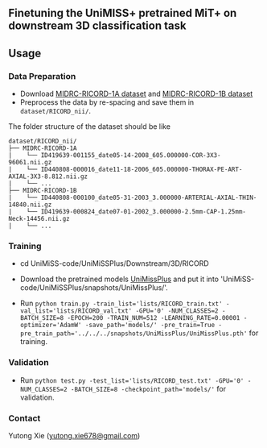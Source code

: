 ## Finetuning the UniMISS+ pretrained MiT+ on downstream 3D classification task

## Usage

### Data Preparation

* Download [MIDRC-RICORD-1A dataset](https://wiki.cancerimagingarchive.net/pages/viewpage.action?pageId=80969742#80969742171ba531fc374829b21d3647e95f532c) and [MIDRC-RICORD-1B dataset](https://wiki.cancerimagingarchive.net/pages/viewpage.action?pageId=80969771)
* Preprocess the data by re-spacing and save them in `dataset/RICORD_nii/`.

The folder structure of the dataset should be like

    dataset/RICORD_nii/
    ├── MIDRC-RICORD-1A
    |    └── ID419639-001155_date05-14-2008_605.000000-COR-3X3-96061.nii.gz
    |    └── ID440808-000016_date11-18-2006_605.000000-THORAX-PE-ART-AXIAL-3X3-8.812.nii.gz
    |    └── ...
    ├── MIDRC-RICORD-1B
    |    └── ID440808-000100_date05-31-2003_3.000000-ARTERIAL-AXIAL-THIN-14840.nii.gz
    |    └── ID419639-000824_date07-01-2002_3.000000-2.5mm-CAP-1.25mm-Neck-14456.nii.gz
    |    └── ...

### Training 
* cd UniMiSS-code/UniMiSSPlus/Downstream/3D/RICORD

* Download the pretrained models [UniMissPlus](https://drive.google.com/file/d/1WwnmpFX_7Q0Ec7CdxRJPniLtFKg5HwU0/view?usp=sharing) and put it into 'UniMiSS-code/UniMiSSPlus/snapshots/UniMissPlus/'.

* Run `python train.py -train_list='lists/RICORD_train.txt' -val_list='lists/RICORD_val.txt' -GPU='0' -NUM_CLASSES=2 -BATCH_SIZE=8 -EPOCH=200 -TRAIN_NUM=512 -LEARNING_RATE=0.00001 -optimizer='AdamW' -save_path='models/' -pre_train=True -pre_train_path='../../../snapshots/UniMissPlus/UniMissPlus.pth'` for training.

### Validation 
* Run `python test.py -test_list='lists/RICORD_test.txt' -GPU='0' -NUM_CLASSES=2 -BATCH_SIZE=8 -checkpoint_path='models/'` for validation.


### Contact
Yutong Xie (yutong.xie678@gmail.com)
